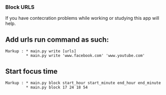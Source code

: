 ### Block URLS
If you have contecration problems while working or studying this app will help.

## Add urls run command as such:
    Markup : * main.py write [urls]
             * main.py write 'www.facebook.com' 'www.youtube.com'

## Start focus time
    Markup : * main.py block start_hour start_minute end_hour end_minute
             * main.py block 17 24 18 54
